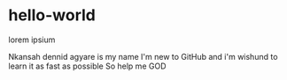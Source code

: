 # hello-world
lorem ipsium

Nkansah dennid agyare is my name 
I'm new to GitHub and i'm wishund to learn it as fast as possible
So help me GOD

